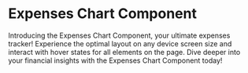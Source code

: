 # Expenses Chart Component
Introducing the Expenses Chart Component, your ultimate expenses tracker! Experience the optimal layout on any device screen size and interact with hover states for all elements on the page. Dive deeper into your financial insights with the Expenses Chart Component today!







